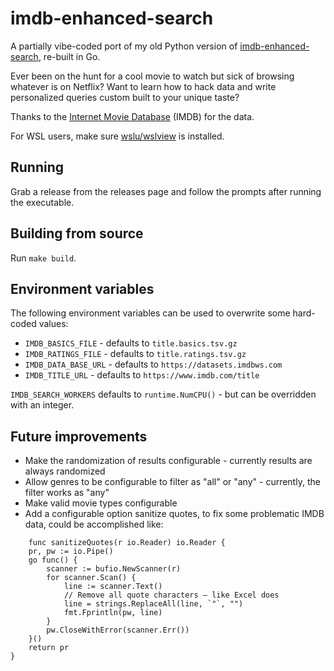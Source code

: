 # imdb-enhanced-search

A partially vibe-coded port of my old Python version of [imdb-enhanced-search](https://github.com/Vampire-Computer-People/imdb-enhanced-search), re-built in Go.

Ever been on the hunt for a cool movie to watch but sick of browsing whatever is on Netflix? Want to learn how to hack data and write personalized queries custom built to your unique taste? 

Thanks to the [Internet Movie Database](https://www.imdb.com/) (IMDB) for the data.

For WSL users, make sure [wslu/wslview](https://github.com/wslutilities/wslu) is installed.

## Running

Grab a release from the releases page and follow the prompts after running the executable.

## Building from source

Run `make build`.

## Environment variables

The following environment variables can be used to overwrite some hard-coded values:

* `IMDB_BASICS_FILE` - defaults to `title.basics.tsv.gz`
* `IMDB_RATINGS_FILE` - defaults to `title.ratings.tsv.gz`
* `IMDB_DATA_BASE_URL` - defaults to `https://datasets.imdbws.com`
* `IMDB_TITLE_URL` - defaults to `https://www.imdb.com/title`

`IMDB_SEARCH_WORKERS` defaults to `runtime.NumCPU()` - but can be overridden with an integer.

## Future improvements

* Make the randomization of results configurable - currently results are always randomized
* Allow genres to be configurable to filter as "all" or "any" - currently, the filter works as "any"
* Make valid movie types configurable
* Add a configurable option sanitize quotes, to fix some problematic IMDB data, could be accomplished like:

```
	func sanitizeQuotes(r io.Reader) io.Reader {
	pr, pw := io.Pipe()
	go func() {
		scanner := bufio.NewScanner(r)
		for scanner.Scan() {
			line := scanner.Text()
			// Remove all quote characters — like Excel does
			line = strings.ReplaceAll(line, `"`, "")
			fmt.Fprintln(pw, line)
		}
		pw.CloseWithError(scanner.Err())
	}()
	return pr
}
```
